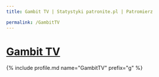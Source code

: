 ```yaml
---
title: Gambit TV | Statystyki patronite.pl | Patromierz

permalink: /GambitTV
---
```


# [Gambit TV](https://patronite.pl/GambitTV)

{% include profile.md name="GambitTV" prefix="g" %}
